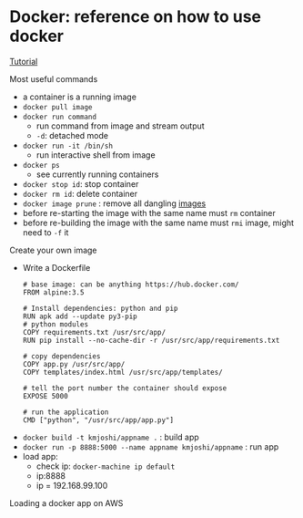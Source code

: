 # Docker: reference on how to use docker
[Tutorial](https://github.com/docker/labs/blob/master/beginner/chapters/alpine.md)

Most useful commands
- a container is a running image
- ```docker pull image```
- ```docker run command```
	- run command from image and stream output
	- ```-d```: detached mode
- ```docker run -it /bin/sh ```
	- run interactive shell from image
- ```docker ps```
	- see currently running containers
- ```docker stop id```: stop container
- ```docker rm id```: delete container
- ```docker image prune``` : remove all dangling [images](https://stackoverflow.com/questions/33913020/docker-remove-none-tag-images)
- before re-starting the image with the same name must ```rm``` container
- before re-building the image with the same name must ```rmi``` image, might need to ```-f``` it

Create your own image
- Write a Dockerfile
	```Docker
	# base image: can be anything https://hub.docker.com/
	FROM alpine:3.5

	# Install dependencies: python and pip
	RUN apk add --update py3-pip
	# python modules
	COPY requirements.txt /usr/src/app/
	RUN pip install --no-cache-dir -r /usr/src/app/requirements.txt

	# copy dependencies
	COPY app.py /usr/src/app/
	COPY templates/index.html /usr/src/app/templates/

	# tell the port number the container should expose
	EXPOSE 5000

	# run the application
	CMD ["python", "/usr/src/app/app.py"]
	```
- ```docker build -t kmjoshi/appname .``` : build app
- ```docker run -p 8888:5000 --name appname kmjoshi/appname``` : run app
- load app:
	- check ip: ```docker-machine ip default```
	- ip:8888
	- ip = 192.168.99.100

Loading a docker app on AWS
